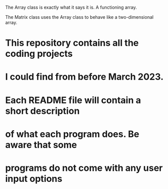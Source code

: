 The Array class is exactly what it says it is. A functioning array.

The Matrix class uses the Array class to behave like a two-dimensional array.



# This repository contains all the coding projects
# I could find from before March 2023.
#
# Each README file will contain a short description
# of what each program does. Be aware that some 
# programs do not come with any user input options

